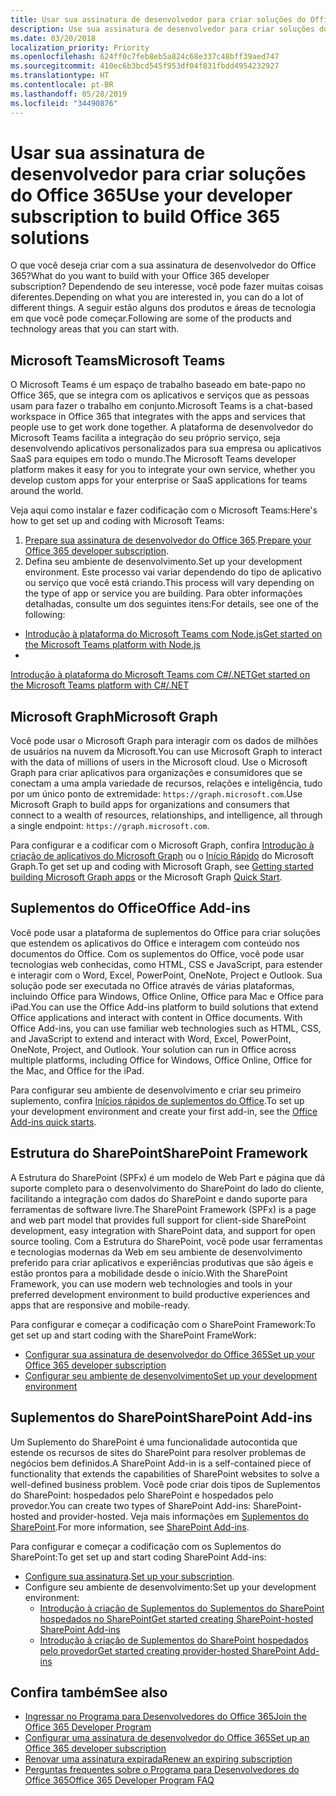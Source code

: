 ```yaml
---
title: Usar sua assinatura de desenvolvedor para criar soluções do Office 365
description: Use sua assinatura de desenvolvedor para criar soluções do Office 365.
ms.date: 03/20/2018
localization_priority: Priority
ms.openlocfilehash: 624ff0c7feb8eb5a824c68e337c48bff39aed747
ms.sourcegitcommit: 410ec6b3bcd545f953df04f831fbdd4954232927
ms.translationtype: HT
ms.contentlocale: pt-BR
ms.lasthandoff: 05/28/2019
ms.locfileid: "34490876"
---
```

# <a name="use-your-developer-subscription-to-build-office-365-solutions"></a><span data-ttu-id="8050b-103">Usar sua assinatura de desenvolvedor para criar soluções do Office 365</span><span class="sxs-lookup"><span data-stu-id="8050b-103">Use your developer subscription to build Office 365 solutions</span></span>

<span data-ttu-id="8050b-104">O que você deseja criar com a sua assinatura de desenvolvedor do Office 365?</span><span class="sxs-lookup"><span data-stu-id="8050b-104">What do you want to build with your Office 365 developer subscription?</span></span> <span data-ttu-id="8050b-105">Dependendo de seu interesse, você pode fazer muitas coisas diferentes.</span><span class="sxs-lookup"><span data-stu-id="8050b-105">Depending on what you are interested in, you can do a lot of different things.</span></span> <span data-ttu-id="8050b-106">A seguir estão alguns dos produtos e áreas de tecnologia em que você pode começar.</span><span class="sxs-lookup"><span data-stu-id="8050b-106">Following are some of the products and technology areas that you can start with.</span></span>

## <a name="microsoft-teams"></a><span data-ttu-id="8050b-107">Microsoft Teams</span><span class="sxs-lookup"><span data-stu-id="8050b-107">Microsoft Teams</span></span>

<span data-ttu-id="8050b-108">O Microsoft Teams é um espaço de trabalho baseado em bate-papo no Office 365, que se integra com os aplicativos e serviços que as pessoas usam para fazer o trabalho em conjunto.</span><span class="sxs-lookup"><span data-stu-id="8050b-108">Microsoft Teams is a chat-based workspace in Office 365 that integrates with the apps and services that people use to get work done together.</span></span> <span data-ttu-id="8050b-109">A plataforma de desenvolvedor do Microsoft Teams facilita a integração do seu próprio serviço, seja desenvolvendo aplicativos personalizados para sua empresa ou aplicativos SaaS para equipes em todo o mundo.</span><span class="sxs-lookup"><span data-stu-id="8050b-109">The Microsoft Teams developer platform makes it easy for you to integrate your own service, whether you develop custom apps for your enterprise or SaaS applications for teams around the world.</span></span>

<span data-ttu-id="8050b-110">Veja aqui como instalar e fazer codificação com o Microsoft Teams:</span><span class="sxs-lookup"><span data-stu-id="8050b-110">Here's how to get set up and coding with Microsoft Teams:</span></span>

1. <span data-ttu-id="8050b-111">[Prepare sua assinatura de desenvolvedor do Office 365](https://docs.microsoft.com/microsoftteams/platform/get-started/get-started-tenant).</span><span class="sxs-lookup"><span data-stu-id="8050b-111">[Prepare your Office 365 developer subscription](https://docs.microsoft.com/microsoftteams/platform/get-started/get-started-tenant).</span></span>
2. <span data-ttu-id="8050b-112">Defina seu ambiente de desenvolvimento.</span><span class="sxs-lookup"><span data-stu-id="8050b-112">Set up your development environment.</span></span> <span data-ttu-id="8050b-113">Este processo vai variar dependendo do tipo de aplicativo ou serviço que você está criando.</span><span class="sxs-lookup"><span data-stu-id="8050b-113">This process will vary depending on the type of app or service you are building.</span></span> <span data-ttu-id="8050b-114">Para obter informações detalhadas, consulte um dos seguintes itens:</span><span class="sxs-lookup"><span data-stu-id="8050b-114">For details, see one of the following:</span></span>

  - [<span data-ttu-id="8050b-115">Introdução à plataforma do Microsoft Teams com Node.js</span><span class="sxs-lookup"><span data-stu-id="8050b-115">Get started on the Microsoft Teams platform with Node.js</span></span>](https://docs.microsoft.com/microsoftteams/platform/get-started/get-started-nodejs-app-studio)
  - <span data-ttu-id="8050b-116">
  [Introdução à plataforma do Microsoft Teams com C#/.NET](https://docs.microsoft.com/pt-BR/microsoftteams/platform/get-started/get-started-dotnet-app-studio)</span><span class="sxs-lookup"><span data-stu-id="8050b-116">[Get started on the Microsoft Teams platform with C#/.NET](https://docs.microsoft.com/en-us/microsoftteams/platform/get-started/get-started-dotnet-app-studio)</span></span>

## <a name="microsoft-graph"></a><span data-ttu-id="8050b-117">Microsoft Graph</span><span class="sxs-lookup"><span data-stu-id="8050b-117">Microsoft Graph</span></span>

<span data-ttu-id="8050b-118">Você pode usar o Microsoft Graph para interagir com os dados de milhões de usuários na nuvem da Microsoft.</span><span class="sxs-lookup"><span data-stu-id="8050b-118">You can use Microsoft Graph to interact with the data of millions of users in the Microsoft cloud.</span></span> <span data-ttu-id="8050b-119">Use o Microsoft Graph para criar aplicativos para organizações e consumidores que se conectam a uma ampla variedade de recursos, relações e inteligência, tudo por um único ponto de extremidade: `https://graph.microsoft.com`.</span><span class="sxs-lookup"><span data-stu-id="8050b-119">Use Microsoft Graph to build apps for organizations and consumers that connect to a wealth of resources, relationships, and intelligence, all through a single endpoint: `https://graph.microsoft.com`.</span></span>

<span data-ttu-id="8050b-120">Para configurar e a codificar com o Microsoft Graph, confira [Introdução à criação de aplicativos do Microsoft Graph](https://developer.microsoft.com/pt-BR/graph/get-started) ou o [Início Rápido](https://developer.microsoft.com/pt-BR/graph/quick-start) do Microsoft Graph.</span><span class="sxs-lookup"><span data-stu-id="8050b-120">To get set up and coding with Microsoft Graph, see [Getting started building Microsoft Graph apps](https://developer.microsoft.com/en-us/graph/get-started) or the Microsoft Graph [Quick Start](https://developer.microsoft.com/en-us/graph/quick-start).</span></span>

## <a name="office-add-ins"></a><span data-ttu-id="8050b-121">Suplementos do Office</span><span class="sxs-lookup"><span data-stu-id="8050b-121">Office Add-ins</span></span>

<span data-ttu-id="8050b-p105">Você pode usar a plataforma de suplementos do Office para criar soluções que estendem os aplicativos do Office e interagem com conteúdo nos documentos do Office. Com os suplementos do Office, você pode usar tecnologias web conhecidas, como HTML, CSS e JavaScript, para estender e interagir com o Word, Excel, PowerPoint, OneNote, Project e Outlook. Sua solução pode ser executada no Office através de várias plataformas, incluindo Office para Windows, Office Online, Office para Mac e Office para iPad.</span><span class="sxs-lookup"><span data-stu-id="8050b-p105">You can use the Office Add-ins platform to build solutions that extend Office applications and interact with content in Office documents. With Office Add-ins, you can use familiar web technologies such as HTML, CSS, and JavaScript to extend and interact with Word, Excel, PowerPoint, OneNote, Project, and Outlook. Your solution can run in Office across multiple platforms, including Office for Windows, Office Online, Office for the Mac, and Office for the iPad.</span></span>

<span data-ttu-id="8050b-125">Para configurar seu ambiente de desenvolvimento e criar seu primeiro suplemento, confira [Inícios rápidos de suplementos do Office](https://docs.microsoft.com/office/dev/add-ins/).</span><span class="sxs-lookup"><span data-stu-id="8050b-125">To set up your development environment and create your first add-in, see the [Office Add-ins quick starts](https://docs.microsoft.com/office/dev/add-ins/).</span></span>

## <a name="sharepoint-framework"></a><span data-ttu-id="8050b-126">Estrutura do SharePoint</span><span class="sxs-lookup"><span data-stu-id="8050b-126">SharePoint Framework</span></span>

<span data-ttu-id="8050b-127">A Estrutura do SharePoint (SPFx) é um modelo de Web Part e página que dá suporte completo para o desenvolvimento do SharePoint do lado do cliente, facilitando a integração com dados do SharePoint e dando suporte para ferramentas de software livre.</span><span class="sxs-lookup"><span data-stu-id="8050b-127">The SharePoint Framework (SPFx) is a page and web part model that provides full support for client-side SharePoint development, easy integration with SharePoint data, and support for open source tooling.</span></span> <span data-ttu-id="8050b-128">Com a Estrutura do SharePoint, você pode usar ferramentas e tecnologias modernas da Web em seu ambiente de desenvolvimento preferido para criar aplicativos e experiências produtivas que são ágeis e estão prontos para a mobilidade desde o início.</span><span class="sxs-lookup"><span data-stu-id="8050b-128">With the SharePoint Framework, you can use modern web technologies and tools in your preferred development environment to build productive experiences and apps that are responsive and mobile-ready.</span></span>

<span data-ttu-id="8050b-129">Para configurar e começar a codificação com o SharePoint Framework:</span><span class="sxs-lookup"><span data-stu-id="8050b-129">To get set up and start coding with the SharePoint FrameWork:</span></span>

- [<span data-ttu-id="8050b-130">Configurar sua assinatura de desenvolvedor do Office 365</span><span class="sxs-lookup"><span data-stu-id="8050b-130">Set up your Office 365 developer subscription</span></span>](https://docs.microsoft.com/sharepoint/dev/spfx/set-up-your-developer-tenant)
- [<span data-ttu-id="8050b-131">Configurar seu ambiente de desenvolvimento</span><span class="sxs-lookup"><span data-stu-id="8050b-131">Set up your development environment</span></span>](https://docs.microsoft.com/sharepoint/dev/spfx/set-up-your-development-environment)

## <a name="sharepoint-add-ins"></a><span data-ttu-id="8050b-132">Suplementos do SharePoint</span><span class="sxs-lookup"><span data-stu-id="8050b-132">SharePoint Add-ins</span></span> 

<span data-ttu-id="8050b-133">Um Suplemento do SharePoint é uma funcionalidade autocontida que estende os recursos de sites do SharePoint para resolver problemas de negócios bem definidos.</span><span class="sxs-lookup"><span data-stu-id="8050b-133">A SharePoint Add-in is a self-contained piece of functionality that extends the capabilities of SharePoint websites to solve a well-defined business problem.</span></span> <span data-ttu-id="8050b-134">Você pode criar dois tipos de Suplementos do SharePoint: hospedados pelo SharePoint e hospedados pelo provedor.</span><span class="sxs-lookup"><span data-stu-id="8050b-134">You can create two types of SharePoint Add-ins: SharePoint-hosted and provider-hosted.</span></span> <span data-ttu-id="8050b-135">Veja mais informações em [Suplementos do SharePoint](https://docs.microsoft.com/sharepoint/dev/sp-add-ins/sharepoint-add-ins).</span><span class="sxs-lookup"><span data-stu-id="8050b-135">For more information, see [SharePoint Add-ins](https://docs.microsoft.com/sharepoint/dev/sp-add-ins/sharepoint-add-ins).</span></span>

<span data-ttu-id="8050b-136">Para configurar e começar a codificação com os Suplementos do SharePoint:</span><span class="sxs-lookup"><span data-stu-id="8050b-136">To get set up and start coding SharePoint Add-ins:</span></span>

- <span data-ttu-id="8050b-137">[Configure sua assinatura](https://docs.microsoft.com/sharepoint/dev/spfx/set-up-your-developer-tenant).</span><span class="sxs-lookup"><span data-stu-id="8050b-137">[Set up your subscription](https://docs.microsoft.com/sharepoint/dev/spfx/set-up-your-developer-tenant).</span></span>  
- <span data-ttu-id="8050b-138">Configure seu ambiente de desenvolvimento:</span><span class="sxs-lookup"><span data-stu-id="8050b-138">Set up your development environment:</span></span> 
  - [<span data-ttu-id="8050b-139">Introdução à criação de Suplementos do Suplementos do SharePoint hospedados no SharePoint</span><span class="sxs-lookup"><span data-stu-id="8050b-139">Get started creating SharePoint-hosted SharePoint Add-ins</span></span>](https://docs.microsoft.com/sharepoint/dev/sp-add-ins/get-started-creating-sharepoint-hosted-sharepoint-add-ins)  
  - [<span data-ttu-id="8050b-140">Introdução à criação de Suplementos do SharePoint hospedados pelo provedor</span><span class="sxs-lookup"><span data-stu-id="8050b-140">Get started creating provider-hosted SharePoint Add-ins</span></span>](https://docs.microsoft.com/sharepoint/dev/sp-add-ins/get-started-creating-provider-hosted-sharepoint-add-ins)  

## <a name="see-also"></a><span data-ttu-id="8050b-141">Confira também</span><span class="sxs-lookup"><span data-stu-id="8050b-141">See also</span></span>

- [<span data-ttu-id="8050b-142">Ingressar no Programa para Desenvolvedores do Office 365</span><span class="sxs-lookup"><span data-stu-id="8050b-142">Join the Office 365 Developer Program</span></span>](office-365-developer-program.md)
- [<span data-ttu-id="8050b-143">Configurar uma assinatura de desenvolvedor do Office 365</span><span class="sxs-lookup"><span data-stu-id="8050b-143">Set up an Office 365 developer subscription</span></span>](office-365-developer-program-get-started.md) 
- [<span data-ttu-id="8050b-144">Renovar uma assinatura expirada</span><span class="sxs-lookup"><span data-stu-id="8050b-144">Renew an expiring subscription</span></span>](subscription-expiration-and-renewal.md)
- [<span data-ttu-id="8050b-145">Perguntas frequentes sobre o Programa para Desenvolvedores do Office 365</span><span class="sxs-lookup"><span data-stu-id="8050b-145">Office 365 Developer Program FAQ</span></span>](office-365-developer-program-faq.md) 
